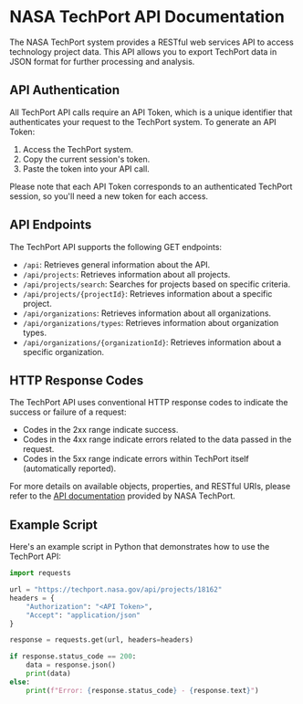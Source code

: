 # NASA TechPort API Documentation

The NASA TechPort system provides a RESTful web services API to access technology project data. This API allows you to export TechPort data in JSON format for further processing and analysis.

## API Authentication

All TechPort API calls require an API Token, which is a unique identifier that authenticates your request to the TechPort system. To generate an API Token:

1. Access the TechPort system.
2. Copy the current session's token.
3. Paste the token into your API call.

Please note that each API Token corresponds to an authenticated TechPort session, so you'll need a new token for each access.

## API Endpoints

The TechPort API supports the following GET endpoints:

- `/api`: Retrieves general information about the API.
- `/api/projects`: Retrieves information about all projects.
- `/api/projects/search`: Searches for projects based on specific criteria.
- `/api/projects/{projectId}`: Retrieves information about a specific project.
- `/api/organizations`: Retrieves information about all organizations.
- `/api/organizations/types`: Retrieves information about organization types.
- `/api/organizations/{organizationId}`: Retrieves information about a specific organization.

## HTTP Response Codes

The TechPort API uses conventional HTTP response codes to indicate the success or failure of a request:

- Codes in the 2xx range indicate success.
- Codes in the 4xx range indicate errors related to the data passed in the request.
- Codes in the 5xx range indicate errors within TechPort itself (automatically reported).

For more details on available objects, properties, and RESTful URIs, please refer to the [API documentation](https://techport.nasa.gov/help/articles/api) provided by NASA TechPort.

## Example Script

Here's an example script in Python that demonstrates how to use the TechPort API:

```python
import requests

url = "https://techport.nasa.gov/api/projects/18162"
headers = {
    "Authorization": "<API Token>",
    "Accept": "application/json"
}

response = requests.get(url, headers=headers)

if response.status_code == 200:
    data = response.json()
    print(data)
else:
    print(f"Error: {response.status_code} - {response.text}")
